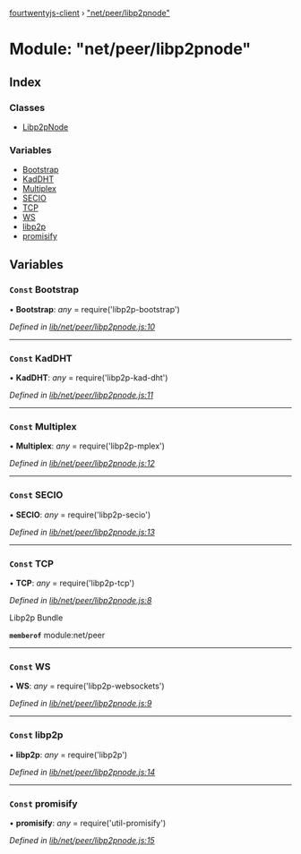 [fourtwentyjs-client](../README.md) › ["net/peer/libp2pnode"](_net_peer_libp2pnode_.md)

# Module: "net/peer/libp2pnode"

## Index

### Classes

* [Libp2pNode](../classes/_net_peer_libp2pnode_.libp2pnode.md)

### Variables

* [Bootstrap](_net_peer_libp2pnode_.md#const-bootstrap)
* [KadDHT](_net_peer_libp2pnode_.md#const-kaddht)
* [Multiplex](_net_peer_libp2pnode_.md#const-multiplex)
* [SECIO](_net_peer_libp2pnode_.md#const-secio)
* [TCP](_net_peer_libp2pnode_.md#const-tcp)
* [WS](_net_peer_libp2pnode_.md#const-ws)
* [libp2p](_net_peer_libp2pnode_.md#const-libp2p)
* [promisify](_net_peer_libp2pnode_.md#const-promisify)

## Variables

### `Const` Bootstrap

• **Bootstrap**: *any* = require('libp2p-bootstrap')

*Defined in [lib/net/peer/libp2pnode.js:10](https://github.com/420integrated/fourtwentyjs-client/blob/master/lib/net/peer/libp2pnode.js#L10)*

___

### `Const` KadDHT

• **KadDHT**: *any* = require('libp2p-kad-dht')

*Defined in [lib/net/peer/libp2pnode.js:11](https://github.com/420integrated/fourtwentyjs-client/blob/master/lib/net/peer/libp2pnode.js#L11)*

___

### `Const` Multiplex

• **Multiplex**: *any* = require('libp2p-mplex')

*Defined in [lib/net/peer/libp2pnode.js:12](https://github.com/420integrated/fourtwentyjs-client/blob/master/lib/net/peer/libp2pnode.js#L12)*

___

### `Const` SECIO

• **SECIO**: *any* = require('libp2p-secio')

*Defined in [lib/net/peer/libp2pnode.js:13](https://github.com/420integrated/fourtwentyjs-client/blob/master/lib/net/peer/libp2pnode.js#L13)*

___

### `Const` TCP

• **TCP**: *any* = require('libp2p-tcp')

*Defined in [lib/net/peer/libp2pnode.js:8](https://github.com/420integrated/fourtwentyjs-client/blob/master/lib/net/peer/libp2pnode.js#L8)*

Libp2p Bundle

**`memberof`** module:net/peer

___

### `Const` WS

• **WS**: *any* = require('libp2p-websockets')

*Defined in [lib/net/peer/libp2pnode.js:9](https://github.com/420integrated/fourtwentyjs-client/blob/master/lib/net/peer/libp2pnode.js#L9)*

___

### `Const` libp2p

• **libp2p**: *any* = require('libp2p')

*Defined in [lib/net/peer/libp2pnode.js:14](https://github.com/420integrated/fourtwentyjs-client/blob/master/lib/net/peer/libp2pnode.js#L14)*

___

### `Const` promisify

• **promisify**: *any* = require('util-promisify')

*Defined in [lib/net/peer/libp2pnode.js:15](https://github.com/420integrated/fourtwentyjs-client/blob/master/lib/net/peer/libp2pnode.js#L15)*
